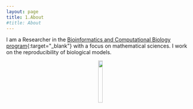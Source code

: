 ```yaml
---
layout: page
title: 1.About
#title: About
---
```



I am a Researcher in the [Bioinformatics and Computational Biology program](https://www.uidaho.edu/sci/bcb){:target="_blank"} with a focus on mathematical sciences. 
I work on the reproducibility of biological models.



<figure><center>
  <img width="17%" height="17%" src="https://martynalukaszewicz.github.io/github_image.JPG"/>
</center></figure>



